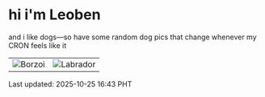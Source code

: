 # hi i'm Leoben

and i like dogs—so have some random dog pics that change whenever my CRON feels like it

|  |  |
|--------|----------|
| ![Borzoi](https://random-dog-vercel.vercel.app/api/random-borzoi?v=1761381832) | ![Labrador](https://random-dog-vercel.vercel.app/api/random-labrador?v=1761381832) |

Last updated: 2025-10-25 16:43 PHT
